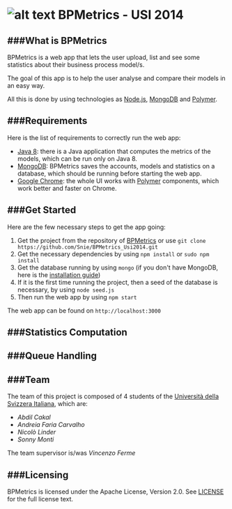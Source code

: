 # ![alt text](https://trello-attachments.s3.amazonaws.com/546b696147640bdb69605679/100x123/4b7b05bce8522e39b6a0568d00385c80/logo.png "BPMetrics's Logo") BPMetrics - USI 2014 


###What is BPMetrics
---

BPMetrics is a web app that lets the user upload, list and see some statistics about their business process model/s. 

The goal of this app is to help the user analyse and compare their models in an easy way.

All this is done by using technologies as [Node.js](http://nodejs.org "Node.js homepage"),  [MongoDB](http://www.mongodb.org "MongoDB Homepage") and [Polymer](https://www.polymer-project.org "Polymer Project homepage").

###Requirements
---

Here is the list of requirements to correctly run the web app: 

+  [Java 8](http://www.oracle.com/technetwork/java/javase/downloads/jre8-downloads-2133155.html "Get Java 8"): there is a Java application that computes the metrics of the models, which can be run only on Java 8. 
+ [MongoDB](http://www.mongodb.org "MongoDB Homepage"): BPMetrics saves the accounts, models and statistics on a database, which should be running before starting the web app.
+ [Google Chrome](https://www.google.com/chrome/browser/desktop/index.html "Get Google Chrome"): the whole UI works with [Polymer](https://www.polymer-project.org "Polymer Project homepage") components, which work better and faster on Chrome.




###Get Started
---
Here are the few necessary steps to get the app going:

1. Get the project from the repository of [BPMetrics](https://github.com/Snie/BPMetrics_Usi2014 "BPMetrics on Git") or use `git clone https://github.com/Snie/BPMetrics_Usi2014.git`
2. Get the necessary dependencies by using
`npm install` or `sudo npm install`
3. Get the database running by using `mongo` (if you don't have MongoDB, here is the [installation guide](http://docs.mongodb.org/manual/installation "MongoDB installation guide"))
4. If it is the first time running the project, then a seed of the database is necessary, by using `node seed.js`
5. Then run the web app by using `npm start`

The web app can be found on `http://localhost:3000`

###Statistics Computation
---

###Queue Handling
---

###Team
---
The team of this project is composed of 4 students of the [Università della Svizzera Italiana](http://www.usi.ch "USI homepage"), which are: 

+ *Abdil Cakal*
+ *Andreia Faria Carvalho*
+ *Nicolò Linder*
+ *Sonny Monti*

The team supervisor is/was *Vincenzo Ferme*

###Licensing
---
BPMetrics is licensed under the Apache License, Version 2.0. See [LICENSE](https://github.com/docker/docker/blob/master/LICENSE) for the full license text.

